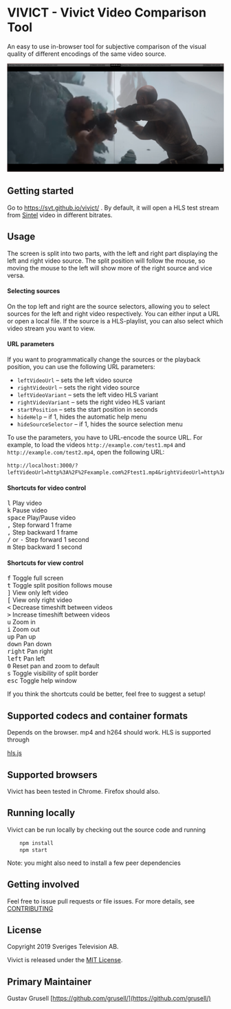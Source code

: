 # VIVICT - Vivict Video Comparison Tool

An easy to use in-browser tool for subjective comparison of the visual quality of different encodings of the same video source.

![](docs/screenshot.png?raw=true "vivict screenshot")

## Getting started
Go to https://svt.github.io/vivict/ . By default, it will open a HLS test stream from [Sintel](https://durian.blender.org/) video in different bitrates.


## Usage

The screen is split into two parts, with the left and right part displaying the left and right video source. The split position will follow the mouse, so moving the mouse to the left will show more of the right source and vice versa.

#### Selecting sources

On the top left and right are the source selectors, allowing you to select sources for the left and right video 
respectively. You can either input a URL or open a local file. If the source is a HLS-playlist, you can also select which video stream you want to view.

#### URL parameters

If you want to programmatically change the sources or the playback position, you can use the following URL parameters:

- `leftVideoUrl` – sets the left video source
- `rightVideoUrl` – sets the right video source
- `leftVideoVariant` – sets the left video HLS variant
- `rightVideoVariant` – sets the right video HLS variant
- `startPosition` – sets the start position in seconds
- `hideHelp` – if 1, hides the automatic help menu
- `hideSourceSelector` – if 1, hides the source selection menu

To use the parameters, you have to URL-encode the source URL. For example, to load the videos `http://example.com/test1.mp4` and `http://example.com/test2.mp4`, open the following URL:

```
http://localhost:3000/?leftVideoUrl=http%3A%2F%2Fexample.com%2Ftest1.mp4&rightVideoUrl=http%3A%2F%2Fexample.com%2Ftest2.mp4
```

#### Shortcuts for video control

<kbd>l</kbd> Play video  
<kbd>k</kbd> Pause video  
<kbd>space</kbd> Play/Pause video  
<kbd>,</kbd> Step forward 1 frame  
<kbd>,</kbd> Step backward 1 frame  
<kbd>/</kbd> or <kbd>-</kbd>  Step forward 1 second  
<kbd>m</kbd> Step backward 1 second  

#### Shortcuts for view control

<kbd>f</kbd> Toggle full screen  
<kbd>t</kbd> Toggle split position follows mouse  
<kbd>]</kbd> View only left video  
<kbd>\[</kbd> View only right video  
<kbd><</kbd> Decrease timeshift between videos  
<kbd>></kbd> Increase timeshift between videos  
<kbd>u</kbd>  Zoom in  
<kbd>i</kbd> Zoom out  
<kbd>up</kbd> Pan up  
<kbd>down</kbd> Pan down  
<kbd>right</kbd> Pan right  
<kbd>left</kbd> Pan left  
<kbd>0</kbd> Reset pan and zoom to default  
<kbd>s</kbd> Toggle visibility of split border  
<kbd>esc</kbd> Toggle help window  

If you think the shortcuts could be better, feel free to suggest a setup!

## Supported codecs and container formats

Depends on the browser. mp4 and h264 should work. HLS is supported through

 [hls.js](https://github.com/video-dev/hls.js/)

## Supported browsers

Vivict has been tested in Chrome. Firefox should also.

## Running locally

Vivict can be run locally by checking out the source code and running

```
    npm install
    npm start

```
Note: you might also need to install a few peer dependencies

## Getting involved

Feel free to issue pull requests or file issues. For more details, see [CONTRIBUTING](CONTRIBUTING.md)

## License

Copyright 2019 Sveriges Television AB.

Vivict is released under the [MIT License](LICENSE).

## Primary Maintainer

Gustav Grusell [https://github.com/grusell/](https://github.com/grusell/)
